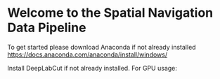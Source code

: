 # Welcome to the Spatial Navigation Data Pipeline
To get started please download Anaconda if not already installed   
https://docs.anaconda.com/anaconda/install/windows/ 

Install DeepLabCut if not already installed. For GPU usage:


